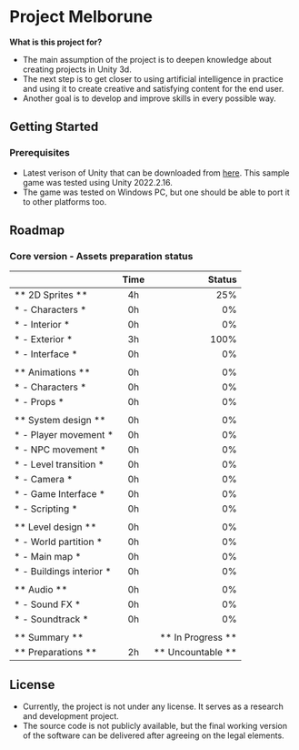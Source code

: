 # Project Melborune

**What is this project for?**

- The main assumption of the project is to deepen knowledge about creating projects in Unity 3d.
- The next step is to get closer to using artificial intelligence in practice and using it to create creative and satisfying content for the end user.
- Another goal is to develop and improve skills in every possible way.

## Getting Started

### Prerequisites

- Latest verison of Unity that can be downloaded from [here](https://unity3d.com/get-unity/download). This sample game was tested using Unity 2022.2.16.
- The game was tested on Windows PC, but one should be able to port it to other platforms too.

## Roadmap

### Core version - Assets preparation status

|                              | Time              | Status            |
| :--------------------------- | :---------------: | ----------------: |
| ** 2D Sprites             ** | 4h                | 25%               |
| * - Characters             * | 0h                | 0%                |
| * - Interior               * | 0h                | 0%                |
| * - Exterior               * | 3h                | 100%              |
| * - Interface              * | 0h                | 0%                |
|                              |                   |                   |
| ** Animations             ** | 0h                | 0%                |
| * - Characters             * | 0h                | 0%                |
| * - Props                  * | 0h                | 0%                |
|                              |                   |                   |
| ** System design          ** | 0h                | 0%                |
| * - Player movement        * | 0h                | 0%                |
| * - NPC movement           * | 0h                | 0%                |
| * - Level transition       * | 0h                | 0%                |
| * - Camera                 * | 0h                | 0%                |
| * - Game Interface         * | 0h                | 0%                |
| * - Scripting              * | 0h                | 0%                |
|                              |                   |                   |
| ** Level design           ** | 0h                | 0%                |
| * - World partition        * | 0h                | 0%                |
| * - Main map               * | 0h                | 0%                |
| * - Buildings interior     * | 0h                | 0%                |
|                              |                   |                   |
| ** Audio                  ** | 0h                | 0%                |
| * - Sound FX               * | 0h                | 0%                |
| * - Soundtrack             * | 0h                | 0%                |
|                              |                   |                   |
| ** Summary                ** |                   | ** In Progress ** |
| ** Preparations           ** | 2h                | ** Uncountable ** |

## License

- Currently, the project is not under any license. It serves as a research and development project.
- The source code is not publicly available, but the final working version of the software can be delivered after agreeing on the legal elements.
